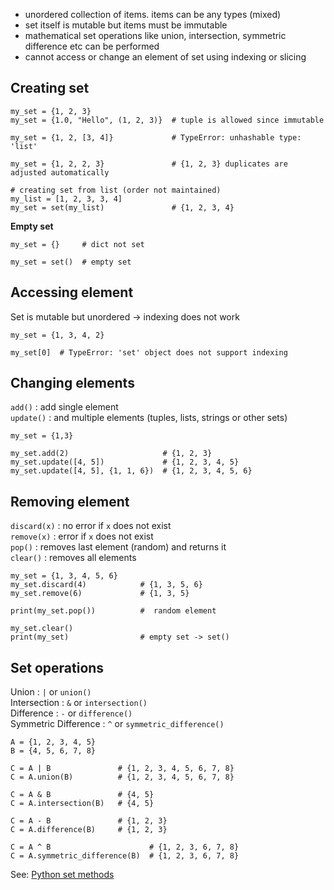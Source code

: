 * unordered collection of items. items can be any types (mixed)
* set itself is mutable but items must be immutable
* mathematical set operations like union, intersection, symmetric difference etc can be performed
* cannot access or change an element of set using indexing or slicing

## Creating set
```
my_set = {1, 2, 3}
my_set = {1.0, "Hello", (1, 2, 3)}  # tuple is allowed since immutable

my_set = {1, 2, [3, 4]}             # TypeError: unhashable type: 'list'

my_set = {1, 2, 2, 3}               # {1, 2, 3} duplicates are adjusted automatically

# creating set from list (order not maintained)
my_list = [1, 2, 3, 3, 4]
my_set = set(my_list)               # {1, 2, 3, 4}
```

**Empty set**
```
my_set = {}     # dict not set

my_set = set()  # empty set
```

## Accessing element
Set is mutable but unordered -> indexing does not work
```
my_set = {1, 3, 4, 2}

my_set[0]  # TypeError: 'set' object does not support indexing
```

## Changing elements
`add()` : add single element    
`update()` : and multiple elements (tuples, lists, strings or other sets)
```
my_set = {1,3}

my_set.add(2)                     # {1, 2, 3}
my_set.update([4, 5])             # {1, 2, 3, 4, 5}
my_set.update([4, 5], {1, 1, 6})  # {1, 2, 3, 4, 5, 6}

```

## Removing element
`discard(x)` : no error if `x` does not exist    
`remove(x)` : error if `x` does not exist    
`pop()` : removes last element (random) and returns it    
`clear()` : removes all elements
```
my_set = {1, 3, 4, 5, 6}
my_set.discard(4)            # {1, 3, 5, 6}
my_set.remove(6)             # {1, 3, 5}

print(my_set.pop())          #  random element

my_set.clear()
print(my_set)                # empty set -> set()
```

## Set operations
Union : `|` or `union()`    
Intersection : `&` or `intersection()`    
Difference : `-` or `difference()`     
Symmetric Difference : `^` or `symmetric_difference()`
```
A = {1, 2, 3, 4, 5}
B = {4, 5, 6, 7, 8}

C = A | B               # {1, 2, 3, 4, 5, 6, 7, 8}
C = A.union(B)          # {1, 2, 3, 4, 5, 6, 7, 8}

C = A & B               # {4, 5}
C = A.intersection(B)   # {4, 5}

C = A - B               # {1, 2, 3}
C = A.difference(B)     # {1, 2, 3}

C = A ^ B                      # {1, 2, 3, 6, 7, 8}
C = A.symmetric_difference(B)  # {1, 2, 3, 6, 7, 8}
```
See: [Python set methods](https://www.programiz.com/python-programming/methods/set/)
